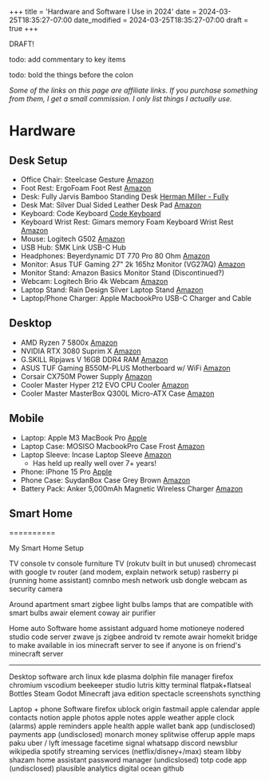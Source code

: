 +++
title = 'Hardware and Software I Use in 2024'
date = 2024-03-25T18:35:27-07:00
date_modified = 2024-03-25T18:35:27-07:00
draft = true
+++

DRAFT!

todo: add commentary to key items

todo: bold the things before the colon

*Some of the links on this page are affiliate links. If you purchase something from them, I get a small commission. I only list things I actually use.*

# Hardware

## Desk Setup

- Office Chair: Steelcase Gesture [Amazon](https://www.amazon.com/Steelcase-442A40-5S25-Gesture-Graphite/dp/B016OIF2JU?dib=eyJ2IjoiMSJ9.eOtoDZVwar3G4EVPju5_QMJbim99hgz9D0La0E8PNZvB9uPQcg0iG5srYj-pjnBZ08Z0DwCVrWzKMqB0eHPrA5cipkHKNbqzif0M6Z5jgc071-soTOZkFfur3p98ZE6hvFoUGQCbmbSmYGucLHVcoH5sNmaa2ZfT1X3pXsNhz8ixcqssmoRTGEZdVv_73iVBXhOCnGPN4nH6ee4dvxmWeQ5Ysx0ylY9PMshtbedgOLGygr-r_7aMW7yDzndQvYkRc72rcRLNZhhPzJVIvbpGtIANSA6-2a_jEBlk4knbAoI.flwKJD5C6wWP-TcQHut2Zf9N2TvepQ4drLoF7eCrOIU&dib_tag=se&keywords=steelcase%2Bgesture&qid=1711343035&sr=8-5&th=1&linkCode=sl1&tag=mpeyton0e-20&linkId=4c98ed443b32456bb9753923ebbc6f20&language=en_US&ref_=as_li_ss_tl)
- Foot Rest: ErgoFoam Foot Rest [Amazon](https://amzn.to/3VxIQNz)
- Desk: Fully Jarvis Bamboo Standing Desk [Herman Miller - Fully](https://store.hermanmiller.com/standing-desks/jarvis-bamboo-standing-desk/2542428.html?lang=en_US)
- Desk Mat: Silver Dual Sided Leather Desk Pad [Amazon](https://amzn.to/43zzTFK)
- Keyboard: Code Keyboard [Code Keyboard](https://codekeyboards.com/)
- Keyboard Wrist Rest: Gimars memory Foam Keyboard Wrist Rest [Amazon](https://amzn.to/4cyy6Vt)
- Mouse: Logitech G502 [Amazon](https://amzn.to/3ITnHpM)
- USB Hub: SMK Link USB-C Hub
- Headphones: Beyerdynamic DT 770 Pro 80 Ohm [Amazon](https://amzn.to/3TPJJzX)
- Monitor: Asus TUF Gaming 27" 2k 165hz Monitor (VG27AQ) [Amazon](https://amzn.to/3TSgBrT)
- Monitor Stand: Amazon Basics Monitor Stand (Discontinued?)
- Webcam: Logitech Brio 4k Webcam [Amazon](https://amzn.to/49a6yml)
- Laptop Stand: Rain Design Silver Laptop Stand [Amazon](https://amzn.to/3vAUA7k)
- Laptop/Phone Charger: Apple MacbookPro USB-C Charger and Cable

## Desktop

- AMD Ryzen 7 5800x [Amazon](https://amzn.to/43yIzfx)
- NVIDIA RTX 3080 Suprim X [Amazon](https://amzn.to/3xb4NrP)
- G.SKILL Ripjaws V 16GB DDR4 RAM [Amazon](https://amzn.to/3TzeaZX)
- ASUS TUF Gaming B550M-PLUS Motherboard w/ WiFi [Amazon](https://amzn.to/3TuZCdF)
- Corsair CX750M Power Supply [Amazon](https://amzn.to/3PzOET6)
- Cooler Master Hyper 212 EVO CPU Cooler [Amazon](https://amzn.to/3PBOH0v)
- Cooler Master MasterBox Q300L Micro-ATX Case [Amazon](https://amzn.to/3TQtfaE)

## Mobile

- Laptop: Apple M3 MacBook Pro [Apple](https://www.apple.com/shop/buy-mac/macbook-pro)
- Laptop Case: MOSISO MacbookPro Case Frost [Amazon](https://amzn.to/3xivyKH)
- Laptop Sleeve: Incase Laptop Sleeve [Amazon](https://amzn.to/3TNg7mL)
  - Has held up really well over 7+ years!
- Phone: iPhone 15 Pro [Apple](https://www.apple.com/shop/buy-iphone/iphone-15-pro)
- Phone Case: SuydanBox Case Grey Brown [Amazon](https://amzn.to/3TzjTP8)
- Battery Pack: Anker 5,000mAh Magnetic Wireless Charger [Amazon](https://amzn.to/3IPujoY)

## Smart Home

==========

My Smart Home Setup

TV console
tv console furniture
TV (rokutv built in but unused)
chromecast with google tv
router (and modem, explain network setup)
rasberry pi (running home assistant)
comnbo mesh network usb dongle
webcam as security camera

Around apartment
smart zigbee light bulbs
lamps that are compatible with smart bulbs
awair element
coway air purifier

Home auto Software
home assistant
adguard home
motioneye
nodered
studio code server
zwave js
zigbee
android tv remote
awair
homekit bridge to make available in ios
minecraft server to see if anyone is on friend's minecraft server

-----

Desktop software
arch linux
kde plasma
dolphin file manager
firefox
chromium
vscodium
beekeeper studio
lutris
kitty terminal
flatpak+flatseal
Bottles
Steam
Godot
Minecraft java edition
spectacle screenshots
syncthing

Laptop + phone Software
firefox
ublock origin
fastmail
apple calendar
apple contacts
notion
apple photos
apple notes
apple weather
apple clock (alarms)
apple reminders
apple health
apple wallet
bank app (undisclosed)
payments app (undisclosed)
monarch money
splitwise
offerup
apple maps
paku
uber / lyft
imessage
facetime
signal
whatsapp
discord
newsblur
wikipedia
spotify
streaming services (netflix/disney+/max)
steam
libby
shazam
home assistant
password manager (undicslosed)
totp code app (undisclosed)
plausible analytics
digital ocean
github